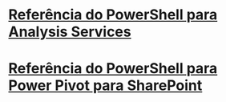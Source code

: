 # [Referência do PowerShell para Analysis Services](analysis-services-powershell-reference.md)  
# [Referência do PowerShell para Power Pivot para SharePoint](powershell-reference-for-power-pivot-for-sharepoint.md)  
